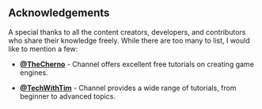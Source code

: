 ## Acknowledgements

A special thanks to all the content creators, developers, and contributors who share their knowledge freely. While there are too many to list, I would like to mention a few:

- **[@TheCherno](https://www.youtube.com/@TheCherno)** - Channel offers excellent free tutorials on creating game engines.

- **[@TechWithTim](https://www.youtube.com/@TechWithTim)** - Channel provides a wide range of tutorials, from beginner to advanced topics.